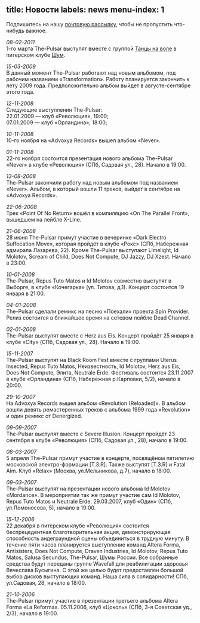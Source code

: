 title: Новости
labels: news
menu-index: 1
---

Подпишитесь на нашу [почтовую рассылку][sub], чтобы не пропустить что-нибудь
важное.

*08-02-2011*  
1-го марта The-Pulsar выступят вместе с группой [Танцы на
воле](http://tnv-music.com/) в питерском клубе [Шум](http://shumclub.ru/).

*15-03-2009*  
В данный момент The-Pulsar работают над новым альбомом, под рабочим названием
«Transformation».  Работу планируется закончить к лету 2009 года.
Предположительно альбом выйдет в августе-сентябре этого года.

*12-11-2008*  
Следующие выступления The-Pulsar:  
22.01.2009 — клуб «Революция», 19:00;  
07.01.2009 — клуб «Орландина», 18:00;

*10-11-2008*  
10-го ноября на «Advoxya Records» вышел альбом «Never».

*01-11-2008*  
22-го ноября состоится презентация нового альбома The-Pulsar «Never» в клубе
«Революция» (СПб, Садовая ул., 28).  Начало в 19:00.

*13-08-2008*  
The-Pulsar закончили работу над новым альбомом под названием «Never».  Альбом, в
который вошли 11 треков, выйдет в сентябре на «Advoxya Records».

*22-06-2008*  
Трек «Point Of No Return» вошёл в компиляцию «On The Parallel Front», вышедшем
на лейбле X-Line.

*21-06-2008*  
28 июня The-Pulsar примут участие в вечеринке «Dark Electro Suffocation Move»,
которая пройдёт в клубе «Рокс» (СПб, Набережная адмирала Лазарева, 22).
Кроме The-Pulsar выступают Limelight, Id Molotov, Scream of Child, Does Not
Compute, DJ Jazzy, DJ Xzest.  Начало в 23:00.

*10-01-2008*  
The-Pulsar, Repus Tuto Matos и Id Molotov совместно выступят в Выборге, в клубе
«Кочегарка» (ул. Титова, д.1).  Концерт состоится 19 января в 21:00.

*04-01-2008*  
The-Pulsar сделали ремикс на песню «Поехали» проекта Spin Provider.  Релиз
состоится в ближайшее время на сетевом лейбле Dead Channel.

*02-01-2008*  
The-Pulsar выступят вместе с Herz aus Eis.  Концерт пройдёт 25 января в клубе
«City» (СПб, Садовая ул., 28).  Начало в 19:00.

*15-11-2007*  
The-Pulsar выступят на Black Room Fest вместе с группами Uterus Insected, Repus
Tuto Matos, Неизвестность, Id Molotov, Herz aus Eis, Does Not Compute, Элита,
Neutrale Erde.  Фестиваль состоится 23.11.2007 в клубе «Орландина» (СПб,
Набережная р.Карповки, 5/2), начало в 20:00.

*29-10-2007*  
На Advoxya Records вышел альбом «Revolution (Reloaded)».  В альбом вошли девять
ремастеренных треков с альбома 1999 года «Revolution» и один ремикс от
Denergized.

*09-09-2007*  
The-Pulsar выступят вместе с Severe Illusion.  Концерт пройдёт 23 сентября в
клубе «Революция» (СПб, Садовая ул., 28), начало в 19:00.

*08-03-2007*  
5 апреля The-Pulsar примут участие в концерте, посвящёном пятилетию московской
электро-формации [T.3.R].  Также выступят [T.3.R] и Fatal Aim.  Клуб «Relax»
(Москва, ул.Мельникова, д.7), начало в 18:00.

*09-03-2007*  
The-Pulsar выступят на презентации нового альбома Id Molotov «Mordance».  В
мероприятии так же примут участие сам Id Molotov, Repus Tuto Matos и Neutrale
Erde.  29.03.2007, клуб «Один» (СПб, ул.Ломоносова, 5), начало в 19:00.

*15-12-2006*  
22 декабря в питерском клубе «Революция» состоится беспрецедентная
благотворительная акция, демонстрирующая способность андеграундной сцены
объединиться в трудную минуту.  В течение пяти часов планируется выступление
команд Altera Forma, Antisisters, Does Not Compute, Draven Industries, Id
Molotov, Repus Tuto Matos, Salusa Secundus, The-Pulsar, Шумы России.  Все
собранные средства будут переданы группе Wavefall для реабилитации здоровья
Вячеслава Бусыгина.  С этой же целью будет предоставлен большой выбор дисков
выступающих команд.  Наша сила в солидарности!  СПб, ул.Садовая, 28, начало в
18:00.

*21-10-2006*  
The-Pulsar примут участие в презентации третьего альбома Altera Forma «La
Reforma».  05.11.2006, клуб «Цоколь» (СПб, 3-я Советская уд., 2/3), начало в
19:00.

[sub]: http://www.freemusichub.net/artist/The-Pulsar/mail?back=http://www.the-pulsar.com/news-ru.html
